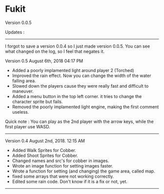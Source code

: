 # Fukit
 Version 0.0.5

Updates : 

--------------------------------------------------------------------

I forgot to save a version 0.0.4 so I just made version 0.0.5. 
You can see what changed on the log, so I feel that negates it. 

Version 0.5
August 6th, 2018 04:17 PM

 * Added a poorly implamented light around player 2 (Torched)
 * Improved the rain effect. Now you can change the width of the water falling area.
 * Slowed down the players cause they were really fast and difficult to maneuver. 
 * Added a menu button in the top left corner. it tries to change the character sprite but fails. 
 * Removed the poorly implamented light engine, making the first comment useless. 


Quick note : You can play as the 2nd player with the arrow keys, 
while the first player use WASD.

-------------------------------------------------------------------

Version 0.4
August 2nd, 2018. 12:15 AM

 * Added Walk Sprites for Cobber. 
 * Added Shoot Sprites for Cobber. 
 * Changed names and src's for cobber in images. 
 * Wrote an image function for setting images faster. 
 * Wrote a function for setting (and changing) the game area, called map. 
 * fixed some arrays that were not working correctly. 
 * Edited some rain code. Don't know if it is a fix or not, yet. 

--------------------------------------------------------------------